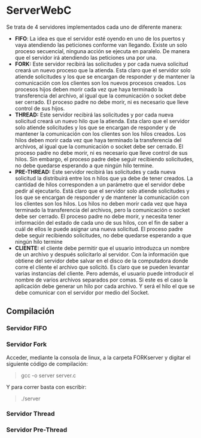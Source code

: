 # ServerWebC
Se trata de 4 servidores implementados cada uno de diferente manera:

* __FIFO__: La idea es que el servidor esté oyendo en uno de los puertos y vaya atendiendo las peticiones conforme van llegando. Existe un solo proceso secuencial, ninguna acción se ejecuta en paralelo. De manera que el servidor irá atendiendo las peticiones una por una.
* __FORK:__ Este servidor recibirá las solicitudes y por cada nueva solicitud creará un nuevo proceso que la atienda. Esta claro que el servidor solo atiende solicitudes y los que se encargan de responder y de mantener la comunicación con los clientes son los nuevos procesos creados. Los procesos hijos deben morir cada vez que haya terminado la transferencia del archivo, al igual que la comunicación o socket debe ser cerrado. El proceso padre no debe morir, ni es necesario que lleve control de sus hijos.
* __THREAD:__ Este servidor recibirá las solicitudes y por cada nueva solicitud creará un nuevo hilo que la atienda. Esta claro que el servidor solo atiende solicitudes y los que se encargan de responder y de mantener la comunicación con los clientes son los hilos creados. Los hilos deben morir cada vez que haya terminado la transferencia del archivos, al igual que la comunicación o socket debe ser cerrado. El proceso padre no debe morir, ni es necesario que lleve control de sus hilos. Sin embargo, el proceso padre debe seguir recibiendo solicitudes, no debe quedarse esperando a que ningún hilo termine.
* __PRE-THREAD:__ Este servidor recibirá las solicitudes y cada nueva solicitud la distribuirá entre los n hilos que ya debe de tener creados. La cantidad de hilos corresponden a un parámetro que el servidor debe pedir al ejecutarlo. Está claro que el servidor solo atiende solicitudes y los que se encargan de responder y de mantener la comunicación con los clientes son los hilos. Los hilos no deben morir cada vez que haya terminado la transferencia del archivos, pero la comunicación o socket debe ser cerrado. El proceso padre no debe morir, y necesita tener información del estado de cada uno de sus hilos, con el fin de saber a cuál de ellos le puede asignar una nueva solicitud. El proceso padre debe seguir recibiendo solicitudes, no debe quedarse esperando a que ningún hilo termine  
* __CLIENTE:__ el cliente debe permitir que el usuario introduzca un nombre de un archivo y después solicitarlo al servidor. Con la información que obtiene del servidor debe salvar en el disco de la computadora donde corre el cliente el archivo que solicitó. Es claro que se pueden levantar varias instancias del cliente. Pero además, el usuario puede introducir el nombre de varios archivos separados por comas. Si este es el caso la aplicación debe generar un hilo por cada archivo. Y será el hilo el que se debe comunicar con el servidor por medio del Socket.

## Compilación ##

### Servidor FIFO ###

### Servidor Fork ###
Acceder, mediante la consola de linux, a la carpeta FORKserver y digitar el siguiente código de compilación:

>gcc -o server server.c

Y para correr basta con escribir:

>./server




### Servidor Thread ###

### Servidor Pre-Thread ###
